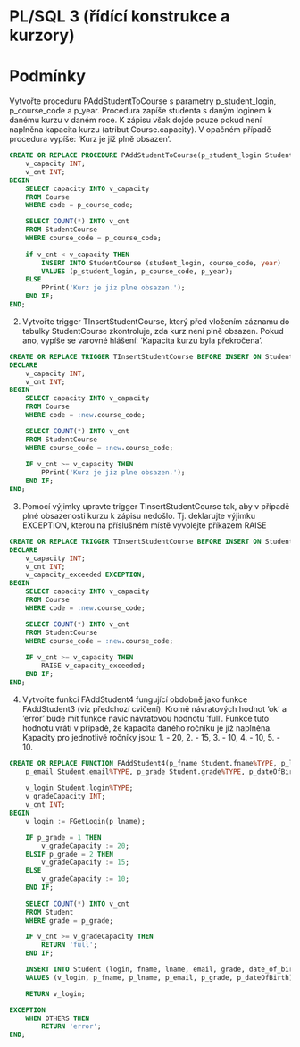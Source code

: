# PL/SQL 3 (řídící konstrukce a kurzory)   

# Podmínky

Vytvořte proceduru PAddStudentToCourse s parametry p_student_login, p_course_code a p_year. Procedura zapíše studenta s daným loginem k danému kurzu v daném roce. K zápisu však dojde pouze pokud není naplněna kapacita kurzu (atribut Course.capacity). V opačném případě procedura vypíše: ‘Kurz je již plně obsazen’.

```sql
CREATE OR REPLACE PROCEDURE PAddStudentToCourse(p_student_login Student.login%TYPE, p_course_code Course.code%TYPE, p_year INT) AS
    v_capacity INT;
    v_cnt INT;
BEGIN
    SELECT capacity INTO v_capacity
    FROM Course
    WHERE code = p_course_code;

    SELECT COUNT(*) INTO v_cnt
    FROM StudentCourse
    WHERE course_code = p_course_code;
    
    if v_cnt < v_capacity THEN
        INSERT INTO StudentCourse (student_login, course_code, year)
        VALUES (p_student_login, p_course_code, p_year);
    ELSE
        PPrint('Kurz je jiz plne obsazen.');
    END IF;
END;
```

2. Vytvořte trigger TInsertStudentCourse, který před vložením záznamu do tabulky StudentCourse zkontroluje, zda kurz není plně obsazen. Pokud ano, vypíše se varovné hlášení: ‘Kapacita kurzu byla překročena’.

```sql
CREATE OR REPLACE TRIGGER TInsertStudentCourse BEFORE INSERT ON StudentCourse FOR EACH ROW
DECLARE
    v_capacity INT;
    v_cnt INT;
BEGIN
    SELECT capacity INTO v_capacity
    FROM Course
    WHERE code = :new.course_code;

    SELECT COUNT(*) INTO v_cnt
    FROM StudentCourse
    WHERE course_code = :new.course_code;
    
    IF v_cnt >= v_capacity THEN
        PPrint('Kurz je jiz plne obsazen.');
    END IF;
END;
```

3. Pomocí výjimky upravte trigger TInsertStudentCourse tak, aby v případě plné obsazenosti kurzu k zápisu nedošlo. Tj. deklarujte výjimku EXCEPTION, kterou na příslušném místě vyvolejte příkazem RAISE

```sql
CREATE OR REPLACE TRIGGER TInsertStudentCourse BEFORE INSERT ON StudentCourse FOR EACH ROW
DECLARE
    v_capacity INT;
    v_cnt INT;
    v_capacity_exceeded EXCEPTION;
BEGIN
    SELECT capacity INTO v_capacity
    FROM Course
    WHERE code = :new.course_code;

    SELECT COUNT(*) INTO v_cnt
    FROM StudentCourse
    WHERE course_code = :new.course_code;
    
    IF v_cnt >= v_capacity THEN
        RAISE v_capacity_exceeded;
    END IF;
END;
```
4. Vytvořte funkci FAddStudent4 fungující obdobně jako funkce FAddStudent3 (viz předchozí cvičení). Kromě návratových hodnot ’ok’ a ’error’ bude mít funkce navíc návratovou hodnotu ’full’. Funkce tuto hodnotu vrátí v případě, že kapacita daného ročníku je již naplněna. Kapacity pro jednotlivé ročníky jsou: 1. - 20, 2. - 15, 3. - 10, 4. - 10, 5. - 10.

```sql
CREATE OR REPLACE FUNCTION FAddStudent4(p_fname Student.fname%TYPE, p_lname Student.lname%TYPE,
    p_email Student.email%TYPE, p_grade Student.grade%TYPE, p_dateOfBirth Student.date_of_birth%TYPE) RETURN VARCHAR AS
    
    v_login Student.login%TYPE;
    v_gradeCapacity INT;
    v_cnt INT;
BEGIN
    v_login := FGetLogin(p_lname);

    IF p_grade = 1 THEN
        v_gradeCapacity := 20;
    ELSIF p_grade = 2 THEN
        v_gradeCapacity := 15;
    ELSE
        v_gradeCapacity := 10;
    END IF;
    
    SELECT COUNT(*) INTO v_cnt
    FROM Student
    WHERE grade = p_grade;

    IF v_cnt >= v_gradeCapacity THEN
        RETURN 'full';
    END IF;

    INSERT INTO Student (login, fname, lname, email, grade, date_of_birth)
    VALUES (v_login, p_fname, p_lname, p_email, p_grade, p_dateOfBirth);

    RETURN v_login;

EXCEPTION
    WHEN OTHERS THEN
        RETURN 'error';
END;
```












